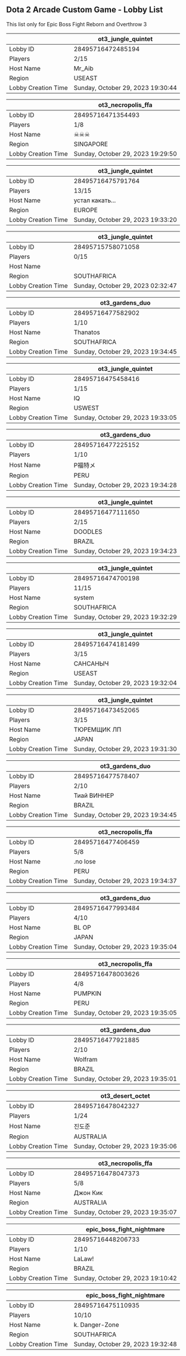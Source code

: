 ## Dota 2 Arcade Custom Game - Lobby List

This list only for Epic Boss Fight Reborn and Overthrow 3

|  | ot3_jungle_quintet |
| ------ | ------ |
| Lobby ID | 28495716472485194 |
| Players | 2/15 |
| Host Name | Mr_Aib |
| Region | USEAST |
| Lobby Creation Time | Sunday, October 29, 2023 19:30:44 |


|  | ot3_necropolis_ffa |
| ------ | ------ |
| Lobby ID | 28495716471354493 |
| Players | 1/8 |
| Host Name | ☠☠☠ |
| Region | SINGAPORE |
| Lobby Creation Time | Sunday, October 29, 2023 19:29:50 |


|  | ot3_jungle_quintet |
| ------ | ------ |
| Lobby ID | 28495716475791764 |
| Players | 13/15 |
| Host Name | устал какать... |
| Region | EUROPE |
| Lobby Creation Time | Sunday, October 29, 2023 19:33:20 |


|  | ot3_jungle_quintet |
| ------ | ------ |
| Lobby ID | 28495715758071058 |
| Players | 0/15 |
| Host Name |  |
| Region | SOUTHAFRICA |
| Lobby Creation Time | Sunday, October 29, 2023 02:32:47 |


|  | ot3_gardens_duo |
| ------ | ------ |
| Lobby ID | 28495716477582902 |
| Players | 1/10 |
| Host Name | Thanatos |
| Region | SOUTHAFRICA |
| Lobby Creation Time | Sunday, October 29, 2023 19:34:45 |


|  | ot3_jungle_quintet |
| ------ | ------ |
| Lobby ID | 28495716475458416 |
| Players | 1/15 |
| Host Name | IQ |
| Region | USWEST |
| Lobby Creation Time | Sunday, October 29, 2023 19:33:05 |


|  | ot3_gardens_duo |
| ------ | ------ |
| Lobby ID | 28495716477225152 |
| Players | 1/10 |
| Host Name | P福特メ |
| Region | PERU |
| Lobby Creation Time | Sunday, October 29, 2023 19:34:28 |


|  | ot3_jungle_quintet |
| ------ | ------ |
| Lobby ID | 28495716477111650 |
| Players | 2/15 |
| Host Name | DOODLES |
| Region | BRAZIL |
| Lobby Creation Time | Sunday, October 29, 2023 19:34:23 |


|  | ot3_jungle_quintet |
| ------ | ------ |
| Lobby ID | 28495716474700198 |
| Players | 11/15 |
| Host Name | system |
| Region | SOUTHAFRICA |
| Lobby Creation Time | Sunday, October 29, 2023 19:32:29 |


|  | ot3_jungle_quintet |
| ------ | ------ |
| Lobby ID | 28495716474181499 |
| Players | 3/15 |
| Host Name | САНСАНЫЧ |
| Region | USEAST |
| Lobby Creation Time | Sunday, October 29, 2023 19:32:04 |


|  | ot3_jungle_quintet |
| ------ | ------ |
| Lobby ID | 28495716473452065 |
| Players | 3/15 |
| Host Name | ТЮРЕМЩИК ЛП |
| Region | JAPAN |
| Lobby Creation Time | Sunday, October 29, 2023 19:31:30 |


|  | ot3_gardens_duo |
| ------ | ------ |
| Lobby ID | 28495716477578407 |
| Players | 2/10 |
| Host Name | Тиай ВИННЕР |
| Region | BRAZIL |
| Lobby Creation Time | Sunday, October 29, 2023 19:34:45 |


|  | ot3_necropolis_ffa |
| ------ | ------ |
| Lobby ID | 28495716477406459 |
| Players | 5/8 |
| Host Name | .no lose |
| Region | PERU |
| Lobby Creation Time | Sunday, October 29, 2023 19:34:37 |


|  | ot3_gardens_duo |
| ------ | ------ |
| Lobby ID | 28495716477993484 |
| Players | 4/10 |
| Host Name | BL OP |
| Region | JAPAN |
| Lobby Creation Time | Sunday, October 29, 2023 19:35:04 |


|  | ot3_necropolis_ffa |
| ------ | ------ |
| Lobby ID | 28495716478003626 |
| Players | 4/8 |
| Host Name | PUMPKIN |
| Region | PERU |
| Lobby Creation Time | Sunday, October 29, 2023 19:35:05 |


|  | ot3_gardens_duo |
| ------ | ------ |
| Lobby ID | 28495716477921885 |
| Players | 2/10 |
| Host Name | Wolfram |
| Region | BRAZIL |
| Lobby Creation Time | Sunday, October 29, 2023 19:35:01 |


|  | ot3_desert_octet |
| ------ | ------ |
| Lobby ID | 28495716478042327 |
| Players | 1/24 |
| Host Name | 진도준 |
| Region | AUSTRALIA |
| Lobby Creation Time | Sunday, October 29, 2023 19:35:06 |


|  | ot3_necropolis_ffa |
| ------ | ------ |
| Lobby ID | 28495716478047373 |
| Players | 5/8 |
| Host Name | Джон Кик |
| Region | AUSTRALIA |
| Lobby Creation Time | Sunday, October 29, 2023 19:35:07 |


|  | epic_boss_fight_nightmare |
| ------ | ------ |
| Lobby ID | 28495716448206733 |
| Players | 1/10 |
| Host Name | LaLaw! |
| Region | BRAZIL |
| Lobby Creation Time | Sunday, October 29, 2023 19:10:42 |


|  | epic_boss_fight_nightmare |
| ------ | ------ |
| Lobby ID | 28495716475110935 |
| Players | 10/10 |
| Host Name | k. Danger-Zone |
| Region | SOUTHAFRICA |
| Lobby Creation Time | Sunday, October 29, 2023 19:32:48 |


